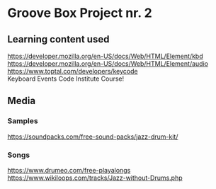 # Groove Box Project nr. 2

## Learning content used

https://developer.mozilla.org/en-US/docs/Web/HTML/Element/kbd \
https://developer.mozilla.org/en-US/docs/Web/HTML/Element/audio \
https://www.toptal.com/developers/keycode \
Keyboard Events Code Institute Course!

## Media

### Samples

https://soundpacks.com/free-sound-packs/jazz-drum-kit/

### Songs

https://www.drumeo.com/free-playalongs \
https://www.wikiloops.com/tracks/Jazz-without-Drums.php
